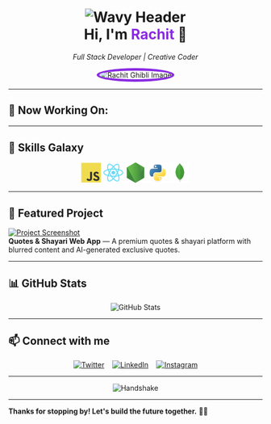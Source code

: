 <!-- START HEADER -->
<h1 align="center">
  <img src="https://media.giphy.com/media/3o6Zt8MgUuvSbkZYWc/giphy.gif" alt="Wavy Header" width="60" /> 
  <br/>
  Hi, I'm <span style="color:#8A2BE2;">Rachit</span> 👋
</h1>
<p align="center">
  <em>Full Stack Developer | Creative Coder</em>
</p>
<!-- END HEADER -->

<p align="center">
  <img width="200" height="200" src="https://i.postimg.cc/K80tTnCL/portfolio-image.png" alt="Rachit Ghibli Image" style="border-radius: 50%; border: 5px solid #8A2BE2;" />
</p>

---

## 🚀 Now Working On:
<p align="center" style="font-family: 'Courier New', Courier, monospace; font-size: 18px; color: #8A2BE2;">
  <em><span id="typing"></span></em>
</p>

<script>
  const texts = ['Creating Stunning Web Apps...', 'Mastering MERN Stack...', 'Exploring OpenAI API...'];
  let count = 0;
  let index = 0;
  let currentText = '';
  let letter = '';
  (function type() {
    if(count === texts.length) count = 0;
    currentText = texts[count];
    letter = currentText.slice(0, ++index);
    document.getElementById('typing').textContent = letter;
    if(letter.length === currentText.length){
      count++;
      index = 0;
      setTimeout(type, 1500);
    } else {
      setTimeout(type, 100);
    }
  })();
</script>

---

## 🌌 Skills Galaxy
<p align="center">
  <img src="https://raw.githubusercontent.com/devicons/devicon/master/icons/javascript/javascript-original.svg" alt="JavaScript" width="40" height="40"/>
  <img src="https://raw.githubusercontent.com/devicons/devicon/master/icons/react/react-original.svg" alt="React" width="40" height="40"/>
  <img src="https://raw.githubusercontent.com/devicons/devicon/master/icons/nodejs/nodejs-original.svg" alt="Node.js" width="40" height="40"/>
  <img src="https://raw.githubusercontent.com/devicons/devicon/master/icons/python/python-original.svg" alt="Python" width="40" height="40"/>
  <img src="https://raw.githubusercontent.com/devicons/devicon/master/icons/mongodb/mongodb-original.svg" alt="MongoDB" width="40" height="40"/>
</p>

---

## 🌟 Featured Project  
[![Project Screenshot](https://i.postimg.cc/K80tTnCL/portfolio-image.png)](https://github.com/vigRachit)  
**Quotes & Shayari Web App** — A premium quotes & shayari platform with blurred content and AI-generated exclusive quotes.  

---

## 📊 GitHub Stats
<p align="center">
  <img src="https://github-readme-stats.vercel.app/api?username=vigRachit&show_icons=true&theme=radical" alt="GitHub Stats" />
</p>

---

## 📫 Connect with me  
<p align="center">
  <a href="https://twitter.com/yourtwitter" target="_blank" rel="noopener noreferrer"><img src="https://cdn-icons-png.flaticon.com/48/733/733579.png" alt="Twitter" width="30"/></a>
  &nbsp;&nbsp;
  <a href="https://linkedin.com/in/yourlinkedin" target="_blank" rel="noopener noreferrer"><img src="https://cdn-icons-png.flaticon.com/48/174/174857.png" alt="LinkedIn" width="30"/></a>
  &nbsp;&nbsp;
  <a href="https://instagram.com/yourinstagram" target="_blank" rel="noopener noreferrer"><img src="https://cdn-icons-png.flaticon.com/48/174/174855.png" alt="Instagram" width="30"/></a>
</p>

---

<p align="center">
  <img src="https://media.giphy.com/media/l4FGuhL4U2WyjdkaY/giphy.gif" alt="Handshake" width="120" />
</p>

---

**Thanks for stopping by! Let's build the future together.** 🚀✨

